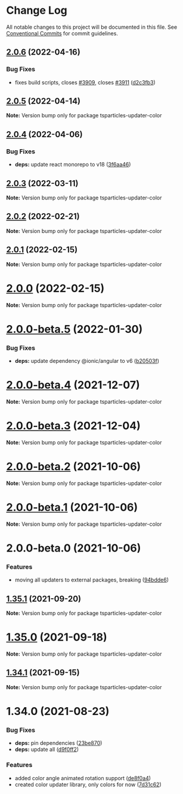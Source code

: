 # Change Log

All notable changes to this project will be documented in this file.
See [Conventional Commits](https://conventionalcommits.org) for commit guidelines.

## [2.0.6](https://github.com/matteobruni/tsparticles/compare/tsparticles-updater-color@2.0.5...tsparticles-updater-color@2.0.6) (2022-04-16)


### Bug Fixes

* fixes build scripts, closes [#3909](https://github.com/matteobruni/tsparticles/issues/3909), closes [#3911](https://github.com/matteobruni/tsparticles/issues/3911) ([d2c3fb3](https://github.com/matteobruni/tsparticles/commit/d2c3fb33ff9c9d529f2609f89c63cb6e1e61ecda))





## [2.0.5](https://github.com/matteobruni/tsparticles/compare/tsparticles-updater-color@2.0.4...tsparticles-updater-color@2.0.5) (2022-04-14)

**Note:** Version bump only for package tsparticles-updater-color





## [2.0.4](https://github.com/matteobruni/tsparticles/compare/tsparticles-updater-color@2.0.3...tsparticles-updater-color@2.0.4) (2022-04-06)


### Bug Fixes

* **deps:** update react monorepo to v18 ([3f6aa46](https://github.com/matteobruni/tsparticles/commit/3f6aa46e399d0092ae13ba494db86256c0d05c40))





## [2.0.3](https://github.com/matteobruni/tsparticles/compare/tsparticles-updater-color@2.0.2...tsparticles-updater-color@2.0.3) (2022-03-11)

**Note:** Version bump only for package tsparticles-updater-color





## [2.0.2](https://github.com/matteobruni/tsparticles/compare/tsparticles-updater-color@2.0.1...tsparticles-updater-color@2.0.2) (2022-02-21)

**Note:** Version bump only for package tsparticles-updater-color





## [2.0.1](https://github.com/matteobruni/tsparticles/compare/tsparticles-updater-color@2.0.0...tsparticles-updater-color@2.0.1) (2022-02-15)

**Note:** Version bump only for package tsparticles-updater-color





# [2.0.0](https://github.com/matteobruni/tsparticles/compare/tsparticles-updater-color@2.0.0-beta.5...tsparticles-updater-color@2.0.0) (2022-02-15)

**Note:** Version bump only for package tsparticles-updater-color





# [2.0.0-beta.5](https://github.com/matteobruni/tsparticles/compare/tsparticles-updater-color@2.0.0-beta.4...tsparticles-updater-color@2.0.0-beta.5) (2022-01-30)


### Bug Fixes

* **deps:** update dependency @ionic/angular to v6 ([b20503f](https://github.com/matteobruni/tsparticles/commit/b20503ff2a29f6c8617f42c764c8a868fc334c5f))





# [2.0.0-beta.4](https://github.com/matteobruni/tsparticles/compare/tsparticles-updater-color@2.0.0-beta.3...tsparticles-updater-color@2.0.0-beta.4) (2021-12-07)

**Note:** Version bump only for package tsparticles-updater-color





# [2.0.0-beta.3](https://github.com/matteobruni/tsparticles/compare/tsparticles-updater-color@2.0.0-beta.2...tsparticles-updater-color@2.0.0-beta.3) (2021-12-04)

**Note:** Version bump only for package tsparticles-updater-color





# [2.0.0-beta.2](https://github.com/matteobruni/tsparticles/compare/tsparticles-updater-color@2.0.0-beta.1...tsparticles-updater-color@2.0.0-beta.2) (2021-10-06)

**Note:** Version bump only for package tsparticles-updater-color





# [2.0.0-beta.1](https://github.com/matteobruni/tsparticles/compare/tsparticles-updater-color@2.0.0-beta.0...tsparticles-updater-color@2.0.0-beta.1) (2021-10-06)

**Note:** Version bump only for package tsparticles-updater-color





# 2.0.0-beta.0 (2021-10-06)


### Features

* moving all updaters to external packages, breaking ([94bdde6](https://github.com/matteobruni/tsparticles/commit/94bdde67d0b546c22b7841ff8e969d15ddef3430))





## [1.35.1](https://github.com/matteobruni/tsparticles/compare/tsparticles-updater-color@1.35.0...tsparticles-updater-color@1.35.1) (2021-09-20)

**Note:** Version bump only for package tsparticles-updater-color





# [1.35.0](https://github.com/matteobruni/tsparticles/compare/tsparticles-updater-color@1.34.1...tsparticles-updater-color@1.35.0) (2021-09-18)

**Note:** Version bump only for package tsparticles-updater-color





## [1.34.1](https://github.com/matteobruni/tsparticles/compare/tsparticles-updater-color@1.34.0...tsparticles-updater-color@1.34.1) (2021-09-15)

**Note:** Version bump only for package tsparticles-updater-color





# 1.34.0 (2021-08-23)


### Bug Fixes

* **deps:** pin dependencies ([23be870](https://github.com/matteobruni/tsparticles/commit/23be8708d698e1e37a18f2ed292cbccffb0f1e47))
* **deps:** update all ([d9f0ff2](https://github.com/matteobruni/tsparticles/commit/d9f0ff2f8c4ac269aaad5077492746e3da8fb422))


### Features

* added color angle animated rotation support ([de8f0a4](https://github.com/matteobruni/tsparticles/commit/de8f0a46436601aeb580651b1f87741fd9fc3c79))
* created color updater library, only colors for now ([7d31c62](https://github.com/matteobruni/tsparticles/commit/7d31c62ecb8f023234514b5ef46f0de55f75c283))
